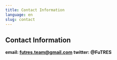 ```yaml
---
title: Contact Information
language: en
slug: contact
---
```


## Contact Information

<b>email: futres.team@gmail.com</b>
<b>twitter: @FuTRES</b>